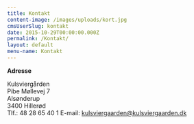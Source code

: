 ```yaml
---
title: Kontakt
content-image: /images/uploads/kort.jpg
cmsUserSlug: kontakt
date: 2015-10-29T00:00:00.000Z
permalink: /Kontakt/
layout: default
menu-name: Kontakt
---
```


**Adresse**

Kulsviergården  
Pibe Møllevej 7  
Alsønderup  
3400 Hillerød  
Tlf.: 48 28 65 40 1 
E-mail: kulsviergaarden@kulsviergaarden.dk
